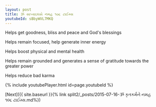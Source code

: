 ```yaml
---
layout: post
title: ૐ સાપ્તાઇધસે નમહ ૧૦૮ ટાઈમ્સ
youtubeId: sBbyWVL7MKQ
---
```

 
 
Helps get goodness, bliss and peace and God's blessings
 
Helps remain focused, help generate inner energy 
 
Helps boost physical and mental health 
 
Helps remain grounded and generates a sense of gratitude towards the greater power 
 
Helps reduce bad karma
 
 
 
 


{% include youtubePlayer.html id=page.youtubeId %}
 
[Next]({{ site.baseurl }}{% link  split2/_posts/2015-07-16-ૐ કૃતકર્મને નમહ ૧૦૮ ટાઈમ્સ.md%})
 

